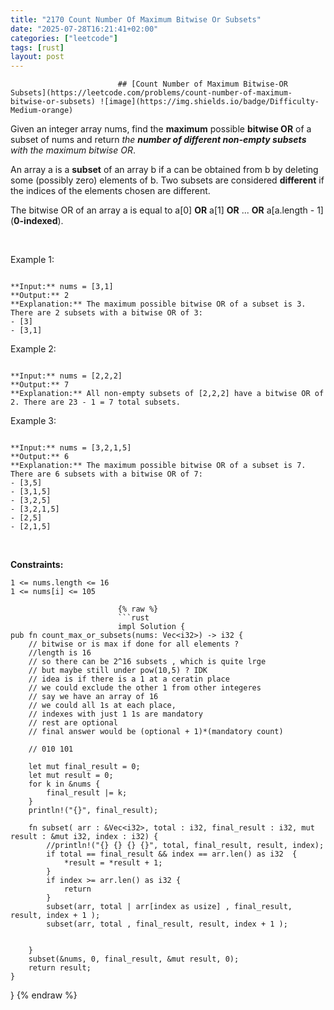 ```yaml
---
title: "2170 Count Number Of Maximum Bitwise Or Subsets"
date: "2025-07-28T16:21:41+02:00"
categories: ["leetcode"]
tags: [rust]
layout: post
---
```



                            ## [Count Number of Maximum Bitwise-OR Subsets](https://leetcode.com/problems/count-number-of-maximum-bitwise-or-subsets) ![image](https://img.shields.io/badge/Difficulty-Medium-orange)

Given an integer array nums, find the **maximum** possible **bitwise OR** of a subset of nums and return *the **number of different non-empty subsets** with the maximum bitwise OR*.

An array a is a **subset** of an array b if a can be obtained from b by deleting some (possibly zero) elements of b. Two subsets are considered **different** if the indices of the elements chosen are different.

The bitwise OR of an array a is equal to a[0] **OR** a[1] **OR** ... **OR** a[a.length - 1] (**0-indexed**).

 

Example 1:

```

**Input:** nums = [3,1]
**Output:** 2
**Explanation:** The maximum possible bitwise OR of a subset is 3. There are 2 subsets with a bitwise OR of 3:
- [3]
- [3,1]

```

Example 2:

```

**Input:** nums = [2,2,2]
**Output:** 7
**Explanation:** All non-empty subsets of [2,2,2] have a bitwise OR of 2. There are 23 - 1 = 7 total subsets.

```

Example 3:

```

**Input:** nums = [3,2,1,5]
**Output:** 6
**Explanation:** The maximum possible bitwise OR of a subset is 7. There are 6 subsets with a bitwise OR of 7:
- [3,5]
- [3,1,5]
- [3,2,5]
- [3,2,1,5]
- [2,5]
- [2,1,5]
```

 

**Constraints:**

	1 <= nums.length <= 16
	1 <= nums[i] <= 105

                            {% raw %}
                            ```rust
                            impl Solution {
    pub fn count_max_or_subsets(nums: Vec<i32>) -> i32 {
        // bitwise or is max if done for all elements ?
        //length is 16 
        // so there can be 2^16 subsets , which is quite lrge 
        // but maybe still under pow(10,5) ? IDK 
        // idea is if there is a 1 at a ceratin place 
        // we could exclude the other 1 from other integeres
        // say we have an array of 16
        // we could all 1s at each place,
        // indexes with just 1 1s are mandatory
        // rest are optional
        // final answer would be (optional + 1)*(mandatory count)

        // 010 101

        let mut final_result = 0;
        let mut result = 0;
        for k in &nums {
            final_result |= k;
        }
        println!("{}", final_result);

        fn subset( arr : &Vec<i32>, total : i32, final_result : i32, mut result : &mut i32, index : i32) {
            //println!("{} {} {} {}", total, final_result, result, index);
            if total == final_result && index == arr.len() as i32  {
                *result = *result + 1;
            }
            if index >= arr.len() as i32 {
                return 
            }
            subset(arr, total | arr[index as usize] , final_result, result, index + 1 );
            subset(arr, total , final_result, result, index + 1 );
            

        }
        subset(&nums, 0, final_result, &mut result, 0);
        return result;
    }
}
                            {% endraw %}
                            